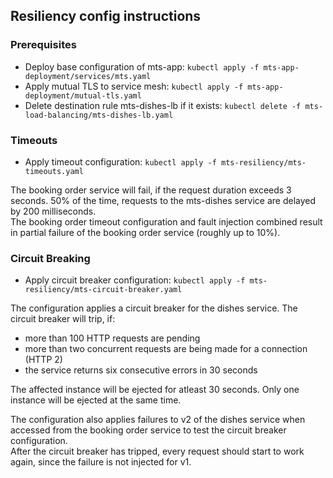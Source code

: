## Resiliency config instructions

### Prerequisites
- Deploy base configuration of mts-app: `kubectl apply -f mts-app-deployment/services/mts.yaml`
- Apply mutual TLS to service mesh: `kubectl apply -f mts-app-deployment/mutual-tls.yaml`
- Delete destination rule mts-dishes-lb if it exists: `kubectl delete -f mts-load-balancing/mts-dishes-lb.yaml`

### Timeouts
- Apply timeout configuration: `kubectl apply -f mts-resiliency/mts-timeouts.yaml`

The booking order service will fail, if the request duration exceeds 3 seconds.
50% of the time, requests to the mts-dishes service are delayed by 200 milliseconds.  
The booking order timeout configuration and fault injection combined result in partial failure of the booking order service (roughly up to 10%). 

### Circuit Breaking
- Apply circuit breaker configuration: `kubectl apply -f mts-resiliency/mts-circuit-breaker.yaml`

The configuration applies a circuit breaker for the dishes service. The circuit breaker will trip, if:
- more than 100 HTTP requests are pending
- more than two concurrent requests are being made for a connection (HTTP 2)
- the service returns six consecutive errors in 30 seconds

The affected instance will be ejected for atleast 30 seconds. Only one instance will be ejected at the same time. 

The configuration also applies failures to v2 of the dishes service when accessed from the booking order service to test the circuit breaker configuration.  
After the circuit breaker has tripped, every request should start to work again, since the failure is not injected for v1.